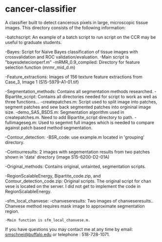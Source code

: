 # cancer-classifier
A classifier built to detect cancerous  pixels in large, microscopic tissue images.
This directory consists of the following information:

-batchscript: 
An example of a batch script to run script on the CCR may be useful to graduate students.

-Bayes: 
Script for Naive Bayes classification of tissue images with crossvalidation and ROC validation/evaluation.
	-Main script is "bayesdetecionperf.m"
	-mRMR_0.9_compiled: 
	Directory for feature selection function (mrmr_mid_d.m)

-Feature_extractions: 
Images of 156 texture feature extractions from Case_3, Image 1 (S15-5979-A1-01.tif)

-Segmentation_methods:
Contains all segmentation methods researched. 
	-Bipartite_script:
	Contains all directories needed for script to work as well as three functions...
		-createpatches.m:
		Script used to split image into patches, segment patches and sew back segmented patches into orgininal image size.
		-demo_SAS_BSDS.m: 
		Segmentation algorithm used in createpatches.m. Need to add Bipartite_script directory to path.
		-fullimageseg.m:
		Used to segemnt full images which is needed to compare against patch based method segmentation.
				
-Contour_detection:
	-BSR_code:
		use example.m located in 'grouping' directory.
		
-Contourresults: 
		2 images with segementation results from two patches shown in 'data' directory (image S15-6200-D2-01A)

-Original_methods: 
	Contains original, untainted, segmentation scripts.
		
-RegionScalableEnergy, Bipartite_code.zip, and Contour_detection_code.zip: 
		Original scripts. The original script for chan vese is located on the server. I did not get to implement the code in RegionScalableEnergy. 

-sfm_local_chanvese:
	-chanveseresults:
		Two images of chanveseresults.. Chanvese method requires mask image to approximate segmentation region.

	-Main function is sfm_local_chanvese.m. 
		

If you have questions you may contact me at any time by email: smschnei@buffalo.edu or telephone : 518-728-1071.
